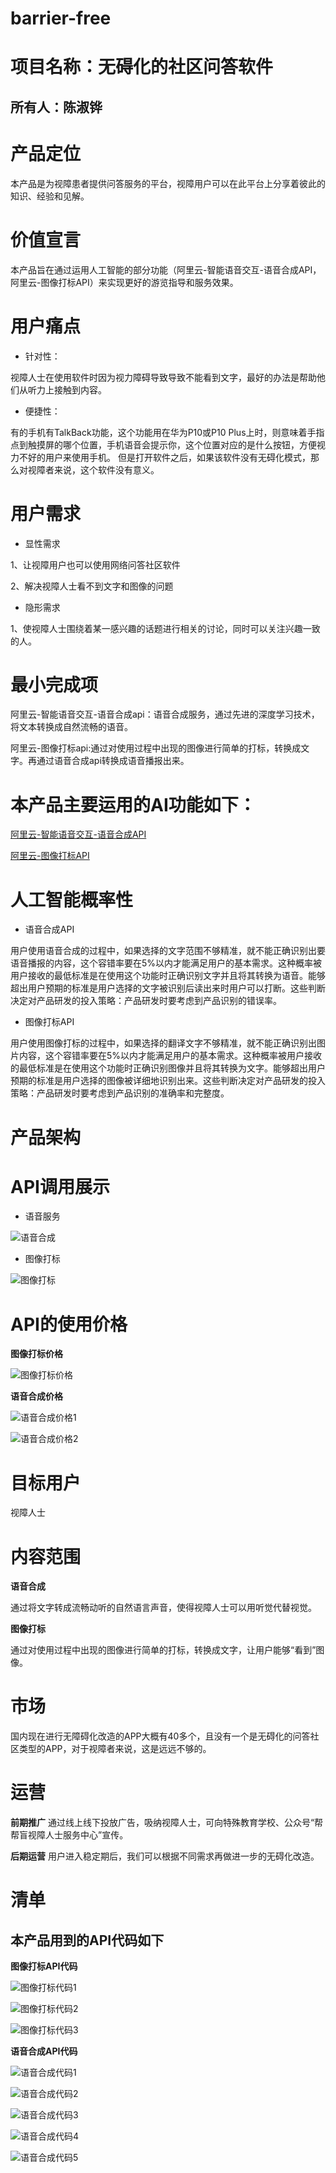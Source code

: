 # barrier-free

# 项目名称：无碍化的社区问答软件

## 所有人：陈淑铧

# 产品定位

本产品是为视障患者提供问答服务的平台，视障用户可以在此平台上分享着彼此的知识、经验和见解。

# 价值宣言

本产品旨在通过运用人工智能的部分功能（阿里云-智能语音交互-语音合成API，阿里云-图像打标API）来实现更好的游览指导和服务效果。

# 用户痛点

- 针对性：

视障人士在使用软件时因为视力障碍导致导致不能看到文字，最好的办法是帮助他们从听力上接触到内容。

- 便捷性：

有的手机有TalkBack功能，这个功能用在华为P10或P10 Plus上时，则意味着手指点到触摸屏的哪个位置，手机语音会提示你，这个位置对应的是什么按钮，方便视力不好的用户来使用手机。
但是打开软件之后，如果该软件没有无碍化模式，那么对视障者来说，这个软件没有意义。

# 用户需求

- 显性需求

1、让视障用户也可以使用网络问答社区软件

2、解决视障人士看不到文字和图像的问题

- 隐形需求

1、使视障人士围绕着某一感兴趣的话题进行相关的讨论，同时可以关注兴趣一致的人。

# 最小完成项

阿里云-智能语音交互-语音合成api：语音合成服务，通过先进的深度学习技术，将文本转换成自然流畅的语音。

阿里云-图像打标api:通过对使用过程中出现的图像进行简单的打标，转换成文字。再通过语音合成api转换成语音播报出来。

# 本产品主要运用的AI功能如下：

[阿里云-智能语音交互-语音合成API](https://ai.aliyun.com/nls/tts?spm=5176.233916.1243091.10.1cbd18f07Hl4FU)

[阿里云-图像打标API](https://help.aliyun.com/knowledge_detail/53540.html)

# 人工智能概率性

- 语音合成API

用户使用语音合成的过程中，如果选择的文字范围不够精准，就不能正确识别出要语音播报的内容，这个容错率要在5%以内才能满足用户的基本需求。这种概率被用户接收的最低标准是在使用这个功能时正确识别文字并且将其转换为语音。能够超出用户预期的标准是用户选择的文字被识别后读出来时用户可以打断。这些判断决定对产品研发的投入策略：产品研发时要考虑到产品识别的错误率。

- 图像打标API

用户使用图像打标的过程中，如果选择的翻译文字不够精准，就不能正确识别出图片内容，这个容错率要在5%以内才能满足用户的基本需求。这种概率被用户接收的最低标准是在使用这个功能时正确识别图像并且将其转换为文字。能够超出用户预期的标准是用户选择的图像被详细地识别出来。这些判断决定对产品研发的投入策略：产品研发时要考虑到产品识别的准确率和完整度。

# 产品架构

# API调用展示

- 语音服务

![语音合成](https://gitee.com/NFUNM008/what/raw/master/%E8%AF%AD%E9%9F%B3%E5%90%88%E6%88%90.png)

- 图像打标

![图像打标](https://gitee.com/NFUNM008/what/raw/master/%E5%9B%BE%E5%83%8F%E6%89%93%E6%A0%87.png)

# API的使用价格

**图像打标价格**

![图像打标价格](https://gitee.com/NFUNM008/what/raw/master/%E5%9B%BE%E5%83%8F%E6%89%93%E6%A0%87%E4%BB%B7%E6%A0%BC.png)

**语音合成价格**

![语音合成价格1](https://gitee.com/NFUNM008/what/raw/master/%E8%AF%AD%E9%9F%B3%E5%90%88%E6%88%90%E4%BB%B7%E6%A0%BC1.png)

![语音合成价格2](https://gitee.com/NFUNM008/what/raw/master/%E8%AF%AD%E9%9F%B3%E5%90%88%E6%88%90%E4%BB%B7%E6%A0%BC2.png)

# 目标用户
视障人士

# 内容范围

**语音合成**

通过将文字转成流畅动听的自然语言声音，使得视障人士可以用听觉代替视觉。

**图像打标**

通过对使用过程中出现的图像进行简单的打标，转换成文字，让用户能够“看到”图像。

# 市场

国内现在进行无障碍化改造的APP大概有40多个，且没有一个是无碍化的问答社区类型的APP，对于视障者来说，这是远远不够的。

# 运营

**前期推广** 通过线上线下投放广告，吸纳视障人士，可向特殊教育学校、公众号“帮帮盲视障人士服务中心”宣传。

**后期运营**  用户进入稳定期后，我们可以根据不同需求再做进一步的无碍化改造。

# 清单

## 本产品用到的API代码如下

**图像打标API代码**

![图像打标代码1](https://gitee.com/NFUNM008/what/raw/master/%E5%9B%BE%E5%83%8F%E6%89%93%E6%A0%87%E4%BB%A3%E7%A0%811.png)

![图像打标代码2](https://gitee.com/NFUNM008/what/raw/master/%E5%9B%BE%E5%83%8F%E6%89%93%E6%A0%87%E4%BB%A3%E7%A0%812.png)

![图像打标代码3](https://gitee.com/NFUNM008/what/raw/master/%E5%9B%BE%E5%83%8F%E6%89%93%E6%A0%87%E4%BB%A3%E7%A0%813.png)

**语音合成API代码**

![语音合成代码1](https://gitee.com/NFUNM008/what/raw/master/%E8%AF%AD%E9%9F%B3%E5%90%88%E6%88%90%E4%BB%A3%E7%A0%811.png)

![语音合成代码2](https://gitee.com/NFUNM008/what/raw/master/%E8%AF%AD%E9%9F%B3%E5%90%88%E6%88%90%E4%BB%A3%E7%A0%812.png)

![语音合成代码3](https://gitee.com/NFUNM008/what/raw/master/%E8%AF%AD%E9%9F%B3%E5%90%88%E6%88%90%E4%BB%A3%E7%A0%813.png)

![语音合成代码4](https://gitee.com/NFUNM008/what/raw/master/%E8%AF%AD%E9%9F%B3%E5%90%88%E6%88%90%E4%BB%A3%E7%A0%814.png)

![语音合成代码5](https://gitee.com/NFUNM008/what/raw/master/%E8%AF%AD%E9%9F%B3%E5%90%88%E6%88%90%E4%BB%A3%E7%A0%815.png)
